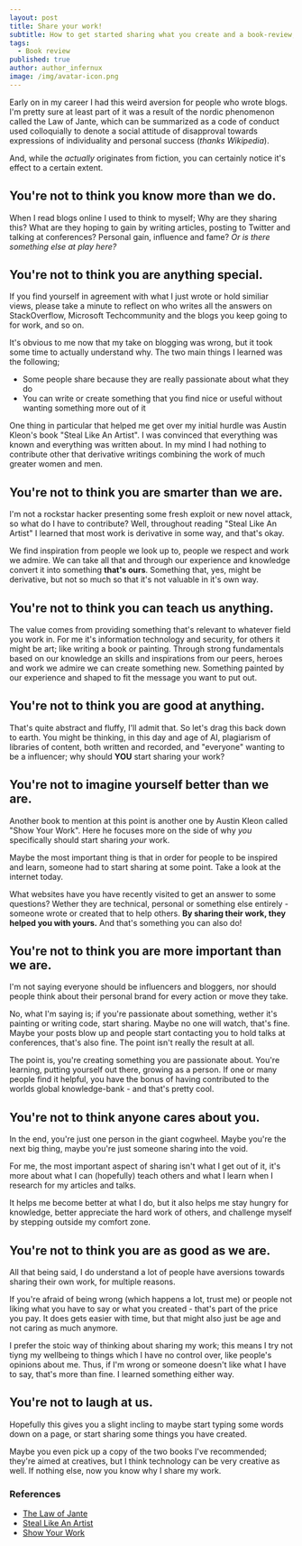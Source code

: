 ```yaml
---
layout: post
title: Share your work!
subtitle: How to get started sharing what you create and a book-review, of sorts.
tags:
  - Book review
published: true
author: author_infernux
image: /img/avatar-icon.png
---
```


Early on in my career I had this weird aversion for people who wrote blogs. I'm pretty sure at least part of it was a result of the nordic phenomenon called the Law of Jante, which can be summarized as a code of conduct used colloquially to denote a social attitude of disapproval towards expressions of individuality and personal success (*thanks Wikipedia*). 

And, while the *actually* originates from fiction, you can certainly notice it's effect to a certain extent.

## **You're not to think you know more than we do.**

When I read blogs online I used to think to myself; Why are they sharing this? What are they hoping to gain by writing articles, posting to Twitter and talking at conferences? Personal gain, influence and fame? *Or is there something else at play here?*

## **You're not to think you are anything special.**

If you find yourself in agreement with what I just wrote or hold similiar views, please take a minute to reflect on who writes all the answers on StackOverflow, Microsoft Techcommunity and the blogs you keep going to for work, and so on.

It's obvious to me now that my take on blogging was wrong, but it took some time to actually understand why. The two main things I learned was the following;

- Some people share because they are really passionate about what they do
- You can write or create something that you find nice or useful without wanting something more out of it

One thing in particular that helped me get over my initial hurdle was Austin Kleon's book "Steal Like An Artist". I was convinced that everything was known and everything was written about. In my mind I had nothing to contribute other that derivative writings combining the work of much greater women and men.

## **You're not to think you are smarter than we are.**

I'm not a rockstar hacker presenting some fresh exploit or new novel attack, so what do I have to contribute? Well, throughout reading "Steal Like An Artist" I learned that most work is derivative in some way, and that's okay. 

We find inspiration from people we look up to, people we respect and work we admire. We can take all that and through our experience and knowledge convert it into something **that's ours**. Something that, yes, might be derivative, but not so much so that it's not valuable in it's own way.

## **You're not to think you can teach us anything.**

The value comes from providing something that's relevant to whatever field you work in. For me it's information technology and security, for others it might be art; like writing a book or painting. Through strong fundamentals based on our knowledge an skills and inspirations from our peers, heroes and work we admire we can create something new. Something painted by our experience and shaped to fit the message you want to put out.

## **You're not to think you are good at anything.**

That's quite abstract and fluffy, I'll admit that. So let's drag this back down to earth. You might be thinking, in this day and age of AI, plagiarism of libraries of content, both written and recorded, and "everyone" wanting to be a influencer; why should **YOU** start sharing your work?

## **You're not to imagine yourself better than we are.**

Another book to mention at this point is another one by Austin Kleon called "Show Your Work". Here he focuses more on the side of why _you_ specifically should start sharing _your_ work. 

Maybe the most important thing is that in order for people to be inspired and learn, someone had to start sharing at some point. Take a look at the internet today. 

What websites have you have recently visited to get an answer to some questions? Wether they are technical, personal or something else entirely - someone wrote or created that to help others. **By sharing their work, they helped you with yours.** And that's something you can also do!

## **You're not to think you are more important than we are.**

I'm not saying everyone should be influencers and bloggers, nor should people think about their personal brand for every action or move they take. 

No, what I'm saying is; if you're passionate about something, wether it's painting or writing code, start sharing. Maybe no one will watch, that's fine. Maybe your posts blow up and people start contacting you to hold talks at conferences, that's also fine. The point isn't really the result at all. 

The point is, you're creating something you are passionate about. You're learning, putting yourself out there, growing as a person. If one or many people find it helpful, you have the bonus of having contributed to the worlds global knowledge-bank - and that's pretty cool.

## **You're not to think anyone cares about you.**

In the end, you're just one person in the giant cogwheel. Maybe you're the next big thing, maybe you're just someone sharing into the void. 

For me, the most important aspect of sharing isn't what I get out of it, it's more about what I can (hopefully) teach others and what I learn when I research for my articles and talks. 

It helps me become better at what I do, but it also helps me stay hungry for knowledge, better appreciate the hard work of others, and challenge myself by stepping outside my comfort zone.

## **You're not to think you are as good as we are.**

All that being said, I do understand a lot of people have aversions towards sharing their own work, for multiple reasons. 

If you're afraid of being wrong (which happens a lot, trust me) or people not liking what you have to say or what you created - that's part of the price you pay. It does gets easier with time, but that might also just be age and not caring as much anymore. 

I prefer the stoic way of thinking about sharing my work; this means I try not tiyng my wellbeing to things which I have no control over, like people's opinions about me. Thus, if I'm wrong or someone doesn't like what I have to say, that's more than fine. I learned something either way.

## **You're not to laugh at us.**

Hopefully this gives you a slight incling to maybe start typing some words down on a page, or start sharing some things you have created. 

Maybe you even pick up a copy of the two books I've recommended; they're aimed at creatives, but I think technology can be very creative as well. If nothing else, now you know why I share my work.

### References

- [The Law of Jante](https://en.wikipedia.org/wiki/Law_of_Jante)
- [Steal Like An Artist](https://www.amazon.com/Steal-Like-Artist-Things-Creative/dp/0761169253)
- [Show Your Work](https://www.amazon.com/Show-Your-Work-Austin-Kleon/dp/076117897X)
